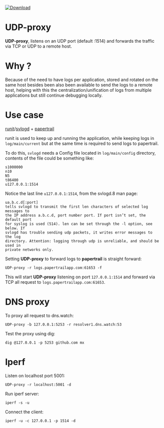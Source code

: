  [ ![Download](https://api.bintray.com/packages/nbari/UDP-proxy/UDP-proxy/images/download.svg) ](https://bintray.com/nbari/UDP-proxy/UDP-proxy/_latestVersion)

# UDP-proxy

**UDP-proxy**, listens on an UDP port (default :1514) and forwards the traffic
via TCP or UDP to a remote host.

Why ?
=====

Because of the need to have logs per application, stored and rotated on the same
host besides been also been available to send the logs to a remote host, helping
with this the centralization/unification of logs from multiple applications but
still continue debugging locally.


Use case
========

[runit](http://smarden.org/runit/)/[svlogd](http://smarden.org/runit/svlogd.8.html) + [papertrail](https://papertrailapp.com/)

runit is used to keep up and running the application, while keeping logs
in ``log/main/current`` but at the same time is required to send logs to
papertrail.

To do this, ``svlogd`` needs a Config file located in ``log/main/config``
directory, contents of the file could be something like:

    s1000000
    n10
    N5
    t86400
    u127.0.0.1:1514

Notice the last line ``u127.0.0.1:1514``, from the svlogd.8 man page:

```text
ua.b.c.d[:port]
tells svlogd to transmit the first len characters of selected log messages to
the IP address a.b.c.d, port number port. If port isn’t set, the default port
for syslog is used (514). len can be set through the -l option, see below. If
svlogd has trouble sending udp packets, it writes error messages to the log
directory. Attention: logging through udp is unreliable, and should be used in
private networks only.
```

Setting **UDP-proxy** to forward logs to **papertrail** is straight forward:

    UDP-proxy -r logs.papertrailapp.com:61653 -f

This will start **UDP-proxy** listening on port ``127.0.0.1:1514`` and forward via
TCP all request to ``logs.papertrailapp.com:61653``.


DNS proxy
=========

To proxy all request to dns.watch:

    UDP-proxy -b 127.0.0.1:5253 -r resolver1.dns.watch:53

Test the proxy using dig:

    dig @127.0.0.1 -p 5253 github.com mx

Iperf
=====

Listen on localhost port 5001:

    UDP-proxy -r localhost:5001 -d

Run iperf server:

    iperf -s -u

Connect the client:

    iperf -u -c 127.0.0.1 -p 1514 -d
